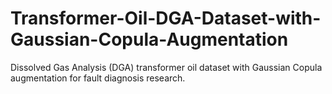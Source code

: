 # Transformer-Oil-DGA-Dataset-with-Gaussian-Copula-Augmentation
Dissolved Gas Analysis (DGA) transformer oil dataset with Gaussian Copula augmentation for fault diagnosis research.
